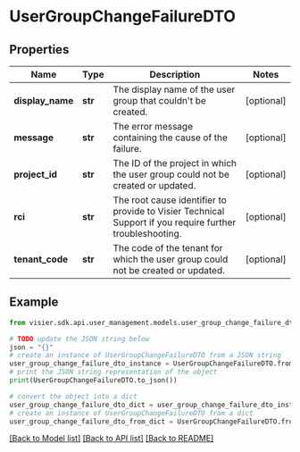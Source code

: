 # UserGroupChangeFailureDTO


## Properties

Name | Type | Description | Notes
------------ | ------------- | ------------- | -------------
**display_name** | **str** | The display name of the user group that couldn&#39;t be created. | [optional] 
**message** | **str** | The error message containing the cause of the failure. | [optional] 
**project_id** | **str** | The ID of the project in which the user group could not be created or updated. | [optional] 
**rci** | **str** | The root cause identifier to provide to Visier Technical Support if you require further troubleshooting. | [optional] 
**tenant_code** | **str** | The code of the tenant for which the user group could not be created or updated. | [optional] 

## Example

```python
from visier.sdk.api.user_management.models.user_group_change_failure_dto import UserGroupChangeFailureDTO

# TODO update the JSON string below
json = "{}"
# create an instance of UserGroupChangeFailureDTO from a JSON string
user_group_change_failure_dto_instance = UserGroupChangeFailureDTO.from_json(json)
# print the JSON string representation of the object
print(UserGroupChangeFailureDTO.to_json())

# convert the object into a dict
user_group_change_failure_dto_dict = user_group_change_failure_dto_instance.to_dict()
# create an instance of UserGroupChangeFailureDTO from a dict
user_group_change_failure_dto_from_dict = UserGroupChangeFailureDTO.from_dict(user_group_change_failure_dto_dict)
```
[[Back to Model list]](../README.md#documentation-for-models) [[Back to API list]](../README.md#documentation-for-api-endpoints) [[Back to README]](../README.md)


